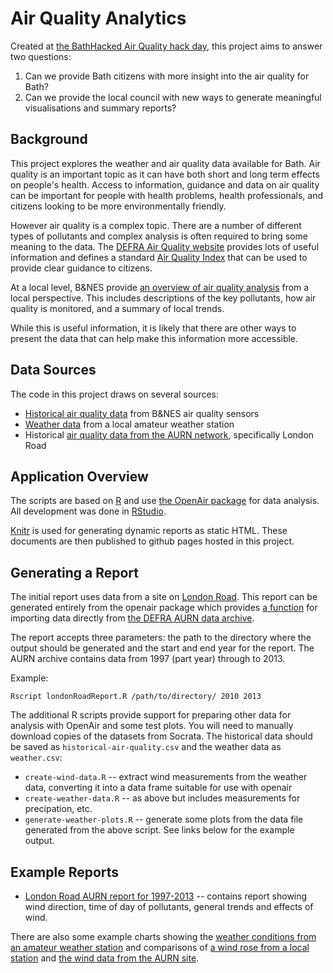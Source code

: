# Air Quality Analytics

Created at [the BathHacked Air Quality hack day](http://www.bathhacked.org/news/air-quality-hack-20-september/), this project aims to answer two questions:

1. Can we provide Bath citizens with more insight into the air quality for Bath?
2. Can we provide the local council with new ways to generate meaningful visualisations and summary reports?

## Background

This project explores the weather and air quality data available for Bath. Air quality is an important topic as it 
can have both short and long term effects on people's health. Access to information, guidance and data on air quality 
can be important for people with health problems, health professionals, and citizens looking to be more 
environmentally friendly.

However air quality is a complex topic. There are a number of different types of pollutants and complex analysis is 
often required to bring some meaning to the data. The [DEFRA Air Quality website](http://uk-air.defra.gov.uk/) provides 
lots of useful information and defines a standard [Air Quality Index](http://uk-air.defra.gov.uk/air-pollution/daqi) that 
can be used to provide clear guidance to citizens.

At a local level, B&NES provide [an overview of air quality analysis](http://www.bathnes.gov.uk/services/your-council-and-democracy/local-research-and-statistics/wiki/air-quality) 
from a local perspective. This includes descriptions of the key pollutants, how air quality is monitored, and a summary of local trends.

While this is useful information, it is likely that there are other ways to present the data that can help make this 
information more accessible.

## Data Sources

The code in this project draws on several sources:

* [Historical air quality data](https://data.bathhacked.org/Environment/Historical-Air-Quality-Sensor-Data/37nn-vnib) from B&NES air quality sensors
* [Weather data](https://data.bathhacked.org/Historic-Data/weather/3jiu-nb4x) from a local amateur weather station
* Historical [air quality data from the AURN network](http://uk-air.defra.gov.uk/networks/site-info?uka_id=UKA00306), specifically London Road

## Application Overview

The scripts are based on [R](http://www.r-project.org/) and use [the OpenAir package](http://www.openair-project.org/) for data analysis. All development was done in [RStudio](http://www.rstudio.com/).

[Knitr](http://yihui.name/knitr/) is used for generating dynamic reports as static HTML. These documents are then published to github pages hosted in this project.

## Generating a Report

The initial report uses data from a site on [London Road](http://uk-air.defra.gov.uk/networks/site-info?uka_id=UKA00306). This report can be generated entirely from the openair package which provides [a function](http://www.inside-r.org/packages/cran/openair/docs/importAURN) for importing data directly from [the DEFRA AURN data archive](http://uk-air.defra.gov.uk/data/).

The report accepts three parameters: the path to the directory where the output should be generated and the start and end year for the report. The AURN archive contains data from 1997 (part year) through to 2013.

Example:

```
Rscript londonRoadReport.R /path/to/directory/ 2010 2013
```

The additional R scripts provide support for preparing other data for analysis with OpenAir and some test plots. You will need to manually download copies of the datasets from Socrata. The historical data should be saved as `historical-air-quality.csv` and the weather data as `weather.csv`:


* `create-wind-data.R` -- extract wind measurements from the weather data, converting it into a data frame suitable for use with openair
* `create-weather-data.R` -- as above but includes measurements for precipation, etc.
* `generate-weather-plots.R` -- generate some plots from the data file generated from the above script. See links below for the example output.

## Example Reports

* [London Road AURN report for 1997-2013](http://datasulis.org/air-quality-report/london-road-aurn.html) -- contains report showing wind direction, time of day of pollutants, general trends and effects of wind.

There are also some example charts showing the [weather conditions from an amateur weather station](http://datasulis.org/air-quality-report/weather-conditions-local-station.png) and comparisons of [a wind rose from a local station](http://datasulis.org/air-quality-report/wind-rose-local-station.png) and [the wind data from the AURN site](http://datasulis.org/air-quality-report/wind-rose-london-road.png).

